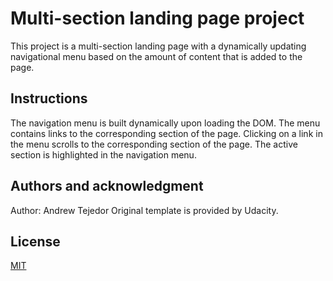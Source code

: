 # Multi-section landing page project

This project is a multi-section landing page with a dynamically updating navigational menu based on the amount of content that is added to the page.

## Instructions
The navigation menu is built dynamically upon loading the DOM.
The menu contains links to the corresponding section of the page.
Clicking on a link in the menu scrolls to the corresponding section of the page.
The active section is highlighted in the navigation menu.

## Authors and acknowledgment

Author: Andrew Tejedor
Original template is provided by Udacity.

## License
[MIT](https://choosealicense.com/licenses/mit/)